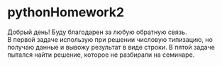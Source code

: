 # pythonHomework2
Добрый день! Буду благодарен за любую обратную связь.  
В первой задаче использую при решении числовую типизацию, но получаю данные и вывожу результат в виде строки.
В пятой задаче пытался найти решение, которое не разбирали на семинаре.
